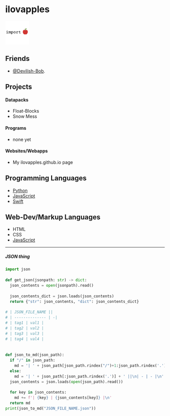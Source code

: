 # ilovapples
<img src="src/importapple.PNG" width="75" height="75"></img>

## Friends
- [@Devilish-Bob](//github.com/devilish-bob).

## Projects

#### Datapacks
- Float-Blocks
- Snow Mess

#### Programs
- none yet

#### Websites/Webapps
- My ilovapples.github.io page


## Programming Languages
- [Python](//python.org)
- [JavaScript](//javascript.com)
- [Swift](//swift.org)

## Web-Dev/Markup Languages
- HTML
- CSS
- [JavaScript](//javascript.com)

---
##### JSON thing
```python
import json

def get_json(jsonpath: str) -> dict:
  json_contents = open(jsonpath).read()
  
  json_contents_dict = json.loads(json_contents)
  return {"str": json_contents, "dict": json_contents_dict}
  
# | JSON_FILE_NAME ||
# | -------------- | -|
# | tag1 | val1 |
# | tag2 | val2 |
# | tag3 | val3 |
# | tag4 | val4 |


def json_to_md(json_path):
  if "/" in json_path:
    md = '| ' + json_path[json_path.rindex("/")+1:json_path.rindex('.')] + ' ||\n| - | - |\n'
  else:
    md = '| ' + json_path[:json_path.rindex('.')] + ' ||\n| - | - |\n'
  json_contents = json.loads(open(json_path).read())
  
  for key in json_contents:
    md += f'| {key} | {json_contents[key]} |\n'
  return md
print(json_to_md("JSON_FILE_NAME.json"))
```
